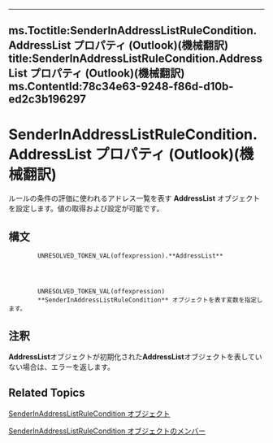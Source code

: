 

---
ms.Toctitle:SenderInAddressListRuleCondition.AddressList プロパティ (Outlook)(機械翻訳)
title:SenderInAddressListRuleCondition.AddressList プロパティ (Outlook)(機械翻訳)
ms.ContentId:78c34e63-9248-f86d-d10b-ed2c3b196297
---
# SenderInAddressListRuleCondition.AddressList プロパティ (Outlook)(機械翻訳)




ルールの条件の評価に使われるアドレス一覧を表す **AddressList** オブジェクトを設定します。値の取得および設定が可能です。

## 構文

            UNRESOLVED_TOKEN_VAL(offexpression).**AddressList**




            UNRESOLVED_TOKEN_VAL(offexpression)
            **SenderInAddressListRuleCondition** オブジェクトを表す変数を指定します。



## 注釈
**AddressList**オブジェクトが初期化された**AddressList**オブジェクトを表していない場合は、エラーを返します。



## Related Topics

[SenderInAddressListRuleCondition オブジェクト](c43aa055-8d4f-e264-07dd-4c5519faf1c7.md)

[SenderInAddressListRuleCondition オブジェクトのメンバー](260ce9da-395c-5b4e-2234-3e4e9013ac14.md)




